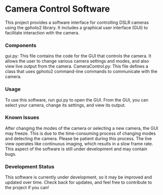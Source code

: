 # **Camera Control Software**

This project provides a software interface for controlling DSLR cameras using the gphoto2 library. It includes a graphical user interface (GUI) to facilitate interaction with the camera.

### **Components**
gui.py: This file contains the code for the GUI that controls the camera. It allows the user to change various camera settings and modes, and also view live output from the camera.
CameraControl.py: This file defines a class that uses gphoto2 command-line commands to communicate with the camera.

### **Usage**
To use this software, run gui.py to open the GUI. From the GUI, you can select your camera, change its settings, and view its output.

### **Known Issues**
After changing the modes of the camera or selecting a new camera, the GUI may freeze. This is due to the time-consuming process of changing modes and detecting the camera. Please be patient during this process.
The live view operates like continuous imaging, which results in a slow frame rate. This aspect of the software is still under development and may contain bugs.

### **Development Status**
This software is currently under development, so it may be improved and updated over time. Check back for updates, and feel free to contribute to the project if you can!
